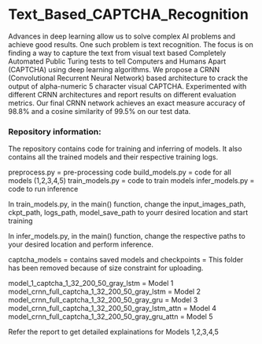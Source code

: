 # Text_Based_CAPTCHA_Recognition
Advances in deep learning allow us to solve complex AI
problems and achieve good results. One such problem is
text recognition. 
The focus is on finding a way
to capture the text from visual text based Completely Automated Public Turing tests to tell Computers and Humans
Apart (CAPTCHA) using deep learning algorithms. We propose a CRNN (Convolutional Recurrent Neural Network)
based architecture to crack the output of alpha-numeric
5 character visual CAPTCHA. 
Experimented with different CRNN architectures and report results
on different evaluation metrics. Our final CRNN network
achieves an exact measure accuracy of 98.8% and a cosine
similarity of 99.5% on our test data.


### Repository information:

The repository contains code for training and inferring of models. It also contains all the trained models and their respective training logs.

preprocess.py = pre-processing code
build_models.py = code for all models (1,2,3,4,5)
train_models.py = code to train models
infer_models.py = code to run inference

In train_models.py, in the main() function, change the input_images_path, ckpt_path, logs_path, model_save_path to yourr desired location and start training

In infer_models.py, in the main() function, change the respective paths to your desired location and perform inference.

captcha_models = contains saved models and checkpoints = This folder has been removed because of size constraint for uploading.

model_1_captcha_1_32_200_50_gray_lstm = Model 1
model_crnn_full_captcha_1_32_200_50_gray_lstm = Model 2
model_crnn_full_captcha_1_32_200_50_gray_gru = Model 3
model_crnn_full_captcha_1_32_200_50_gray_lstm_attn = Model 4
model_crnn_full_captcha_1_32_200_50_gray_gru_attn = Model 5

Refer the report to get detailed explainations for Models 1,2,3,4,5
